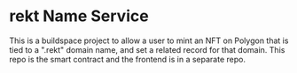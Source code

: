 # rekt Name Service

This is a buildspace project to allow a user to mint an NFT on Polygon that is tied to a ".rekt" domain name, and set a related record for that domain. This repo is the smart contract and the frontend is in a separate repo.
